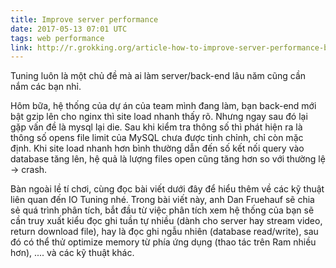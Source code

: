 ```yaml
---
title: Improve server performance
date: 2017-05-13 07:01 UTC
tags: web performance
link: http://r.grokking.org/article-how-to-improve-server-performance-by-io-tuning-part-1
---
```


Tuning luôn là một chủ đề mà ai làm server/back-end lâu năm cũng cần nắm các bạn nhỉ.

Hôm bữa, hệ thống của dự án của team mình đang làm, bạn back-end mới bật gzip lên cho nginx thì site load nhanh thấy 
rõ. Nhưng ngay sau đó lại gặp vấn đề là mysql lại die. Sau khi kiểm tra thông số thì phát hiện ra là thông số opens
 file limit của MySQL chưa được tinh chỉnh, chỉ còn mặc định. Khi site load nhanh hơn bình thường dẫn đến số kết nối
  query vào database tăng lên, hệ quả là lượng files open cũng tăng hơn so với thường lệ -> crash.
  
Bàn ngoài lề tí chơi, cùng đọc bài viết dưới đây để hiểu thêm về các kỹ thuật liên quan đến IO Tuning nhé. Trong bài 
viết này, anh Dan Fruehauf sẽ chia sẻ quá trình phân tích, bắt đầu từ việc phân tích xem hệ thống của bạn sẽ cần truy
 xuất kiểu đọc ghi tuần tự nhiều (dành cho server hay stream video, return download file), hay là đọc ghi ngẫu nhiên 
 (database read/write), sau đó có thể thử optimize memory từ phía ứng dụng (thao tác trên Ram nhiều hơn), .... và các kỹ thuật khác.